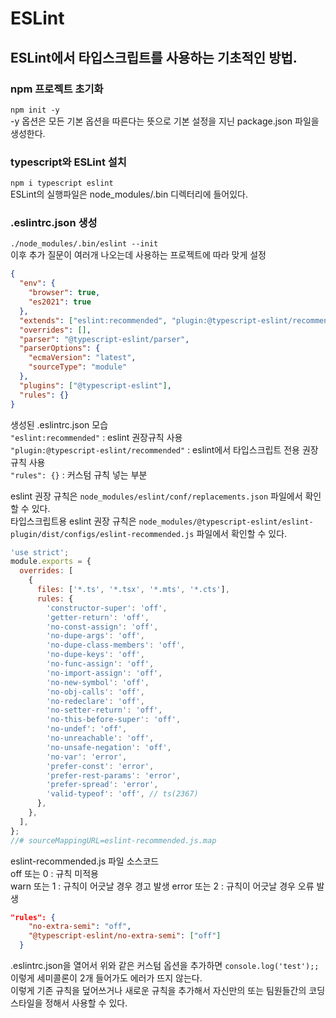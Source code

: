 # ESLint

## ESLint에서 타입스크립트를 사용하는 기초적인 방법.

### npm 프로젝트 초기화

`npm init -y`  
-y 옵션은 모든 기본 옵션을 따른다는 뜻으로 기본 설정을 지닌 package.json 파일을 생성한다.

### typescript와 ESLint 설치

`npm i typescript eslint`  
ESLint의 실행파일은 node_modules/.bin 디렉터리에 들어있다.

### .eslintrc.json 생성

`./node_modules/.bin/eslint --init`  
이후 추가 질문이 여러개 나오는데 사용하는 프로젝트에 따라 맞게 설정

```json
{
  "env": {
    "browser": true,
    "es2021": true
  },
  "extends": ["eslint:recommended", "plugin:@typescript-eslint/recommended"],
  "overrides": [],
  "parser": "@typescript-eslint/parser",
  "parserOptions": {
    "ecmaVersion": "latest",
    "sourceType": "module"
  },
  "plugins": ["@typescript-eslint"],
  "rules": {}
}
```

생성된 .eslintrc.json 모습  
`"eslint:recommended"` : eslint 권장규칙 사용  
`"plugin:@typescript-eslint/recommended"` : eslint에서 타입스크립트 전용 권장 규칙 사용  
`"rules": {}` : 커스텀 규칙 넣는 부분

eslint 권장 규칙은 `node_modules/eslint/conf/replacements.json` 파일에서 확인할 수 있다.  
타입스크립트용 eslint 권장 규칙은 `node_modules/@typescript-eslint/eslint-plugin/dist/configs/eslint-recommended.js` 파일에서 확인할 수 있다.

```javascript
'use strict';
module.exports = {
  overrides: [
    {
      files: ['*.ts', '*.tsx', '*.mts', '*.cts'],
      rules: {
        'constructor-super': 'off',
        'getter-return': 'off',
        'no-const-assign': 'off',
        'no-dupe-args': 'off',
        'no-dupe-class-members': 'off',
        'no-dupe-keys': 'off',
        'no-func-assign': 'off',
        'no-import-assign': 'off',
        'no-new-symbol': 'off',
        'no-obj-calls': 'off',
        'no-redeclare': 'off',
        'no-setter-return': 'off',
        'no-this-before-super': 'off',
        'no-undef': 'off',
        'no-unreachable': 'off',
        'no-unsafe-negation': 'off',
        'no-var': 'error',
        'prefer-const': 'error',
        'prefer-rest-params': 'error',
        'prefer-spread': 'error',
        'valid-typeof': 'off', // ts(2367)
      },
    },
  ],
};
//# sourceMappingURL=eslint-recommended.js.map
```

eslint-recommended.js 파일 소스코드  
off 또는 0 : 규칙 미적용  
warn 또는 1 : 규칙이 어긋날 경우 경고 발생
error 또는 2 : 규칙이 어긋날 경우 오류 발생

```json
"rules": {
    "no-extra-semi": "off",
    "@typescript-eslint/no-extra-semi": ["off"]
  }
```

.eslintrc.json을 열어서 위와 같은 커스텀 옵션을 추가하면 `console.log('test');;` 이렇게 세미콜론이 2개 들어가도 에러가 뜨지 않는다.  
이렇게 기존 규칙을 덮어쓰거나 새로운 규칙을 추가해서 자신만의 또는 팀원들간의 코딩 스타일을 정해서 사용할 수 있다.
